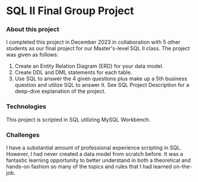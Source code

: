 # SQL II Final Group Project

### About this project
I completed this project in December 2023 in collaboration with 5 other students as our final project for our Master's-level SQL II class.
The project was given as follows:
1. Create an Entity Relation Diagram (ERD) for your data model.
2. Create DDL and DML statements for each table.
3. Use SQL to answer the 4 given questions plus make up a 5th business question and utilize SQL to answer it. See SQL Project Description for a deep-dive explanation of the project.

### Technologies 
This project is scripted in SQL utilizing MySQL Workbench.

### Challenges
I have a substantial amount of professional experience scripting in SQL. However, I had never created a data model from scratch before. It was a fantastic learning opportunity to better understand in both a theoretical and hands-on fashion so many of the topics and rules that I had learned on-the-job.
